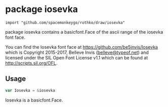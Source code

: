 # package iosevka

`import "github.com/spacemonkeygo/rothko/draw/iosevka"`

package iosevka contains a basicfont.Face of the ascii range of the iosevka font
face.

You can find the Iosevka font face at https://github.com/be5invis/Iosevka which
is Copyright 2015-2017, Belleve Invis (belleve@typeof.net) and licensed under
the SIL Open Font License v1.1 which can be found at http://scripts.sil.org/OFL.

## Usage

```go
var Iosevka = &iosevka
```
Iosevka is a basicfont.Face.
